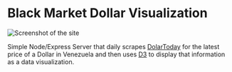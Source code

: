 # Black Market Dollar Visualization

![Screenshot of the site](http://lrodriguez.me/images/dollar.png)

Simple Node/Express Server that daily scrapes [DolarToday](https://dolartoday.com/) for the latest price of a Dollar in 
Venezuela and then uses [D3](https://d3js.org/) to display that information as a data visualization.

